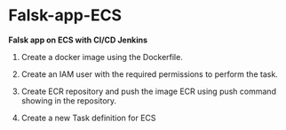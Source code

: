 # Falsk-app-ECS
**Falsk app on ECS with CI/CD Jenkins**

1. Create a docker image using the Dockerfile.

2. Create an IAM user with the required permissions to perform the task.
   
3. Create ECR repository and push the image ECR using push command showing in the repository.

4. Create a new Task definition for ECS
